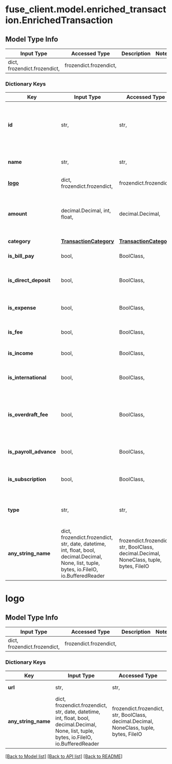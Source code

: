 # fuse_client.model.enriched_transaction.EnrichedTransaction

## Model Type Info
Input Type | Accessed Type | Description | Notes
------------ | ------------- | ------------- | -------------
dict, frozendict.frozendict,  | frozendict.frozendict,  |  | 

### Dictionary Keys
Key | Input Type | Accessed Type | Description | Notes
------------ | ------------- | ------------- | ------------- | -------------
**id** | str,  | str,  | A original ID for the transaction that to help you tie data back to your systems. | 
**name** | str,  | str,  | The original or enhanced name of the merchant. | [optional] 
**[logo](#logo)** | dict, frozendict.frozendict,  | frozendict.frozendict,  |  | [optional] 
**amount** | decimal.Decimal, int, float,  | decimal.Decimal,  | The amount of the transaction in cents, in the currency of the account. | [optional] 
**category** | [**TransactionCategory**](TransactionCategory.md) | [**TransactionCategory**](TransactionCategory.md) |  | [optional] 
**is_bill_pay** | bool,  | BoolClass,  | Whether the transaction is a bill pay. | [optional] 
**is_direct_deposit** | bool,  | BoolClass,  | Whether the transaction is a direct deposit. | [optional] 
**is_expense** | bool,  | BoolClass,  | Whether the transaction is a an expense | [optional] 
**is_fee** | bool,  | BoolClass,  | Whether the transaction is a fee. | [optional] 
**is_income** | bool,  | BoolClass,  | Whether the transaction is income. | [optional] 
**is_international** | bool,  | BoolClass,  | Whether the transaction is international. | [optional] 
**is_overdraft_fee** | bool,  | BoolClass,  | This indicates whether the transaction represents an overdraft fee. | [optional] 
**is_payroll_advance** | bool,  | BoolClass,  | Whether the transaction is a payroll advance. | [optional] 
**is_subscription** | bool,  | BoolClass,  | Whether the transaction is a subscription. | [optional] 
**type** | str,  | str,  | The type of transaction | [optional] must be one of ["debit", "credit", ] 
**any_string_name** | dict, frozendict.frozendict, str, date, datetime, int, float, bool, decimal.Decimal, None, list, tuple, bytes, io.FileIO, io.BufferedReader | frozendict.frozendict, str, BoolClass, decimal.Decimal, NoneClass, tuple, bytes, FileIO | any string name can be used but the value must be the correct type | [optional]

# logo

## Model Type Info
Input Type | Accessed Type | Description | Notes
------------ | ------------- | ------------- | -------------
dict, frozendict.frozendict,  | frozendict.frozendict,  |  | 

### Dictionary Keys
Key | Input Type | Accessed Type | Description | Notes
------------ | ------------- | ------------- | ------------- | -------------
**url** | str,  | str,  | The URL of the logo. | [optional] 
**any_string_name** | dict, frozendict.frozendict, str, date, datetime, int, float, bool, decimal.Decimal, None, list, tuple, bytes, io.FileIO, io.BufferedReader | frozendict.frozendict, str, BoolClass, decimal.Decimal, NoneClass, tuple, bytes, FileIO | any string name can be used but the value must be the correct type | [optional]

[[Back to Model list]](../../README.md#documentation-for-models) [[Back to API list]](../../README.md#documentation-for-api-endpoints) [[Back to README]](../../README.md)

